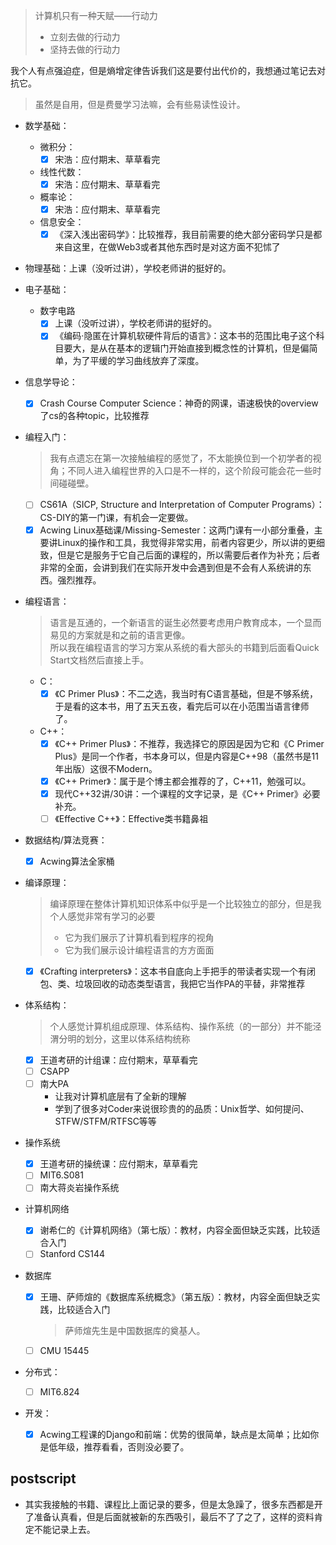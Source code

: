 >计算机只有一种天赋——行动力
>+ 立刻去做的行动力
>+ 坚持去做的行动力

我个人有点强迫症，但是熵增定律告诉我们这是要付出代价的，我想通过笔记去对抗它。
>虽然是自用，但是费曼学习法嘛，会有些易读性设计。

+ 数学基础：
	+ 微积分：
		+ [x] 宋浩：应付期末、草草看完
	+ 线性代数：
		+ [x] 宋浩：应付期末、草草看完
	+ 概率论：
		+ [x] 宋浩：应付期末、草草看完
	+ 信息安全：
		+ [x] 《深入浅出密码学》：比较推荐，我目前需要的绝大部分密码学只是都来自这里，在做Web3或者其他东西时是对这方面不犯怵了

+ 物理基础：上课（没听过讲），学校老师讲的挺好的。
+ 电子基础：
	+ 数字电路
		+ [x] 上课（没听过讲），学校老师讲的挺好的。
		+ [x] 《编码·隐匿在计算机软硬件背后的语言》：这本书的范围比电子这个科目要大，是从在基本的逻辑门开始直接到概念性的计算机，但是偏简单，为了平缓的学习曲线放弃了深度。

+ 信息学导论：
	+ [x] Crash Course Computer Science：神奇的网课，语速极快的overview了cs的各种topic，比较推荐

+ 编程入门：
	>我有点遗忘在第一次接触编程的感觉了，不太能换位到一个初学者的视角；不同人进入编程世界的入口是不一样的，这个阶段可能会花一些时间碰碰壁。

	+ [ ] CS61A（SICP, Structure and Interpretation of Computer Programs）：CS-DIY的第一门课，有机会一定要做。
	+ [x] Acwing Linux基础课/Missing-Semester：这两门课有一小部分重叠，主要讲Linux的操作和工具，我觉得非常实用，前者内容更少，所以讲的更细致，但是它是服务于它自己后面的课程的，所以需要后者作为补充；后者非常的全面，会讲到我们在实际开发中会遇到但是不会有人系统讲的东西。强烈推荐。
 
+ 编程语言：
	>语言是互通的，一个新语言的诞生必然要考虑用户教育成本，一个显而易见的方案就是和之前的语言更像。  
	>所以我在编程语言的学习方案从系统的看大部头的书籍到后面看Quick Start文档然后直接上手。
 
	+ C：
		+ [x] 《C Primer Plus》：不二之选，我当时有C语言基础，但是不够系统，于是看的这本书，用了五天五夜，看完后可以在小范围当语言律师了。

	+ C++：
		+ [x] 《C++ Primer Plus》：不推荐，我选择它的原因是因为它和《C Primer Plus》是同一个作者，书本身可以，但是内容是C++98（虽然书是11年出版）这很不Modern。
		+ [x] 《C++ Primer》：属于是个博主都会推荐的了，C++11，勉强可以。
		+ [x] 现代C++32讲/30讲：一个课程的文字记录，是《C++ Primer》必要补充。
		+ [ ] 《Effective C++》：Effective类书籍鼻祖

+ 数据结构/算法竞赛：
	+ [x] Acwing算法全家桶

+ 编译原理：
	>编译原理在整体计算机知识体系中似乎是一个比较独立的部分，但是我个人感觉非常有学习的必要
	>+ 它为我们展示了计算机看到程序的视角
	>+ 它为我们展示设计编程语言的方方面面

	+ [x] 《Crafting interpreters》：这本书自底向上手把手的带读者实现一个有闭包、类、垃圾回收的动态类型语言，我把它当作PA的平替，非常推荐

+ 体系结构：
	>个人感觉计算机组成原理、体系结构、操作系统（的一部分）并不能泾渭分明的划分，这里以体系结构统称

	+ [x] 王道考研的计组课：应付期末，草草看完
	+ [ ] CSAPP
	+ [ ] 南大PA
		+ 让我对计算机底层有了全新的理解
		+ 学到了很多对Coder来说很珍贵的的品质：Unix哲学、如何提问、STFW/STFM/RTFSC等等

+ 操作系统
	+ [x] 王道考研的操统课：应付期末，草草看完
	+ [ ] MIT6.S081
	+ [ ] 南大蒋炎岩操作系统

+ 计算机网络
	+ [x] 谢希仁的《计算机网络》（第七版）：教材，内容全面但缺乏实践，比较适合入门
	+ [ ] Stanford CS144

+ 数据库
	+ [x] 王珊、萨师煊的《数据库系统概念》（第五版）：教材，内容全面但缺乏实践，比较适合入门
		>萨师煊先生是中国数据库的奠基人。
	+ [ ] CMU 15445

+ 分布式：
	+ [ ] MIT6.824

+ 开发：
	+ [x] Acwing工程课的Django和前端：优势的很简单，缺点是太简单；比如你是低年级，推荐看看，否则没必要了。
## postscript

+ 其实我接触的书籍、课程比上面记录的要多，但是太急躁了，很多东西都是开了准备认真看，但是后面就被新的东西吸引，最后不了了之了，这样的资料肯定不能记录上去。
